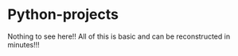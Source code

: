 # Python-projects

Nothing to see here!! All of this is basic and can be reconstructed in minutes!!!
